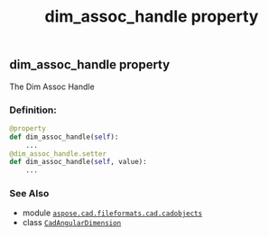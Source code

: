 ﻿---
title: dim_assoc_handle property
second_title: Aspose.CAD for Python via .NET API References
description: 
type: docs
weight: 240
url: /python-net/aspose.cad.fileformats.cad.cadobjects/cadangulardimension/dim_assoc_handle/
is_root: false
---

## dim_assoc_handle property


The Dim Assoc Handle
### Definition:
```python
@property
def dim_assoc_handle(self):
    ...
@dim_assoc_handle.setter
def dim_assoc_handle(self, value):
    ...
```

### See Also
* module [`aspose.cad.fileformats.cad.cadobjects`](../../)
* class [`CadAngularDimension`](/cad/python-net/aspose.cad.fileformats.cad.cadobjects/cadangulardimension)
